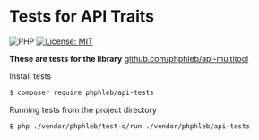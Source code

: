 Tests for API Traits
=====================

![PHP](https://img.shields.io/badge/PHP->7.0-blue) [![License: MIT](https://img.shields.io/badge/License-MIT%20(Free)-brightgreen.svg)](https://github.com/phphleb/hleb/blob/master/LICENSE)

**These are tests for the library** [github.com/phphleb/api-multitool](https://github.com/phphleb/api-multitool)

Install tests

```bash
$ composer require phphleb/api-tests
```

Running tests from the project directory

```bash
$ php ./vendor/phphleb/test-o/run ./vendor/phphleb/api-tests
```
